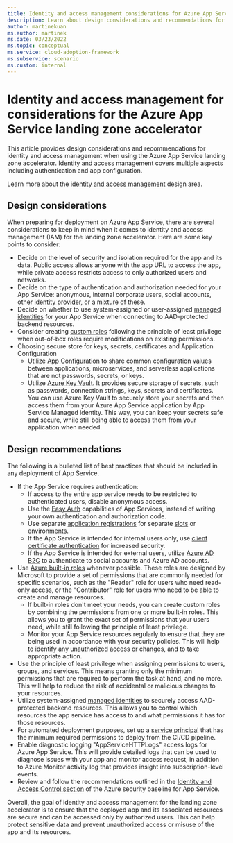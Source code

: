 ```yaml
---
title: Identity and access management considerations for Azure App Service
description: Learn about design considerations and recommendations for identity and access management in the Azure App Service landing zone accelerator.
author: martinekuan
ms.author: martinek
ms.date: 03/23/2022
ms.topic: conceptual
ms.service: cloud-adoption-framework
ms.subservice: scenario
ms.custom: internal
---
```


# Identity and access management for considerations for the Azure App Service landing zone accelerator

This article provides design considerations and recommendations for identity and access management when using the Azure App Service landing zone accelerator. Identity and access management covers multiple aspects including authentication and app configuration.

Learn more about the [identity and access management](../../../ready/landing-zone/design-area/identity-access.md) design area.

## Design considerations

When preparing for deployment on Azure App Service, there are several considerations to keep in mind when it comes to identity and access management (IAM) for the landing zone accelerator. Here are some key points to consider:

- Decide on the level of security and isolation required for the app and its data. Public access allows anyone with the app URL to access the app, while private access restricts access to only authorized users and networks.
- Decide on the type of authentication and authorization needed for your App Service: anonymous, internal corporate users, social accounts, other [identity provider](/azure/app-service/overview-managed-identity?tabs=dotnet), or a mixture of these.
- Decide on whether to use system-assigned or user-assigned [managed identities](/azure/app-service/overview-managed-identity?tabs=dotnet) for your App Service when connecting to AAD-protected backend resources.
- Consider creating [custom roles](/azure/active-directory/roles/custom-create) following the principle of least privilege when out-of-box roles require modifications on existing permissions. 
- Choosing secure store for keys, secrets, certificates and Application Configuration 
    - Utilize [App Configuration](/azure/architecture/solution-ideas/articles/appconfig-key-vault) to share common configuration values between applications, microservices, and serverless applications that are not passwords, secrets, or keys.
    - Utilize [Azure Key Vault](/azure/key-vault/general/overview). It provides secure storage of secrets, such as passwords, connection strings, keys, secrets and certificates. You can use Azure Key Vault to securely store your secrets and then access them from your Azure App Service application by App Service Managed identity. This way, you can keep your secrets safe and secure, while still being able to access them from your application when needed.


## Design recommendations

The following is a bulleted list of best practices that should be included in any deployment of App Service.

- If the App Service requires authentication:
  - If access to the entire app service needs to be restricted to authenticated users, disable anonymous access.
  - Use the [Easy Auth](/azure/app-service/overview-authentication-authorization) capabilities of App Services, instead of writing your own authentication and authorization code.
  - Use separate [application registrations](/azure/active-directory/develop/quickstart-register-app) for separate [slots](/azure/app-service/deploy-staging-slots) or environments.
  - If the App Service is intended for internal users only, use [client certificate authentication](/azure/app-service/deploy-staging-slots) for increased security.
  - If the App Service is intended for external users, utilize [Azure AD B2C](/azure/active-directory-b2c/overview) to authenticate to social accounts and Azure AD accounts.
- Use [Azure built-in roles](/azure/role-based-access-control/built-in-roles#web-plan-contributor) whenever possible. These roles are designed by Microsoft to provide a set of permissions that are commonly needed for specific scenarios, such as the "Reader" role for users who need read-only access, or the "Contributor" role for users who need to be able to create and manage resources.
    - If built-in roles don't meet your needs, you can create custom roles by combining the permissions from one or more built-in roles. This allows you to grant the exact set of permissions that your users need, while still following the principle of least privilege.
    - Monitor your App Service resources regularly to ensure that they are being used in accordance with your security policies. This will help to identify any unauthorized access or changes, and to take appropriate action.
- Use the principle of least privilege when assigning permissions to users, groups, and services. This means granting only the minimum permissions that are required to perform the task at hand, and no more. This will help to reduce the risk of accidental or malicious changes to your resources.
- Utilize system-assigned [managed identities](/azure/app-service/overview-managed-identity?tabs=dotnet) to securely access AAD-protected backend resources. This allows you to control which resources the app service has access to and what permissions it has for those resources.
- For automated deployment purposes, set up a [service principal](/azure/active-directory/develop/app-objects-and-service-principals) that has the minimum required permissions to deploy from the CI/CD pipeline.
- Enable diagnostic logging "AppServiceHTTPLogs" access logs for Azure App Service. This will provide detailed logs that can be used to diagnose issues with your app and monitor access request, in addition to Azure Monitor activity log that provides insight into subscription-level events.
- Review and follow the recommendations outlined in the [Identity and Access Control section](/security/benchmark/azure/baselines/app-service-security-baseline?toc=/azure/app-service/toc.json#identity-and-access-control) of the Azure security baseline for App Service.

Overall, the goal of identity and access management for the landing zone accelerator is to ensure that the deployed app and its associated resources are secure and can be accessed only by authorized users. This can help protect sensitive data and prevent unauthorized access or misuse of the app and its resources.
